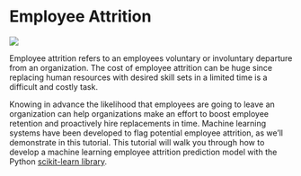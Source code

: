 # Employee Attrition

![](https://pbs.twimg.com/media/FGjFTM6XMAEbBYo?format=jpg&name=900x900)

Employee attrition refers to an employees voluntary or involuntary departure from an organization. The cost of employee attrition can be huge since replacing human resources with desired skill sets in a limited time is a difficult and costly task.

Knowing in advance the likelihood that employees are going to leave an organization can help organizations make an effort to boost employee retention and proactively hire replacements in time.
Machine learning systems have been developed to flag potential employee attrition, as we’ll demonstrate in this tutorial.
This tutorial will walk you through how to develop a machine learning employee attrition prediction model with the Python [scikit-learn library](https://scikit-learn.org/stable/).
